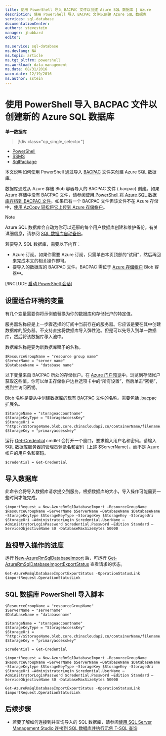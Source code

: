 ```yaml
---
title: 使用 PowerShell 导入 BACPAC 文件以创建 Azure SQL 数据库 | Azure
description: 使用 PowerShell 导入 BACPAC 文件以创建 Azure SQL 数据库
services: sql-database
documentationCenter: 
authors: stevestein
manager: jhubbard
editor: 

ms.service: sql-database
ms.devlang: NA
ms.topic: article
ms.tgt_pltfrm: powershell
ms.workload: data-management
ms.date: 08/31/2016
wacn.date: 12/19/2016
ms.author: sstein
---
```


# 使用 PowerShell 导入 BACPAC 文件以创建新的 Azure SQL 数据库

**单一数据库**

> [!div class="op_single_selector"]
- [PowerShell](./sql-database-import-powershell.md)
- [SSMS](./sql-database-cloud-migrate-compatible-import-bacpac-ssms.md)
- [SqlPackage](./sql-database-cloud-migrate-compatible-import-bacpac-sqlpackage.md)

本文说明如何使用 PowerShell 通过导入 [BACPAC](https://msdn.microsoft.com/zh-cn/library/ee210546.aspx#Anchor_4) 文件来创建 Azure SQL 数据库。

数据库通过从 Azure 存储 Blob 容器导入的 BACPAC 文件 (.bacpac) 创建。如果 Azure 存储中没有 BACPAC 文件，请参阅[使用 PowerShell 将 Azure SQL 数据库存档到 BACPAC 文件](./sql-database-export-powershell.md)。如果已有一个 BACPAC 文件但该文件不在 Azure 存储中，[使用 AzCopy 轻松将它上传到 Azure 存储帐户](../storage/storage-use-azcopy.md#blob-upload)。

> [!NOTE]
> Azure SQL 数据库会自动为你可以还原的每个用户数据库创建和维护备份。有关详细信息，请参阅 [SQL 数据库自动备份](./sql-database-automated-backups.md)。

若要导入 SQL 数据库，需要以下内容：

- Azure 订阅。如果你需要 Azure 订阅，只需单击本页顶部的“试用”，然后再回来完成本文的相关操作即可。
- 要导入的数据库的 BACPAC 文件。BACPAC 需位于 [Azure 存储帐户](../storage/storage-create-storage-account.md) Blob 容器中。

[!INCLUDE [启动 PowerShell 会话](../../includes/sql-database-powershell.md)]

## 设置适合环境的变量

有几个变量需要你将示例值替换为你的数据库和存储帐户的特定值。

服务器名称应是上一步骤选择的订阅中当前存在的服务器。它应该是要在其中创建数据库的服务器。不支持直接将数据库导入弹性池。但是可以先导入到单一数据库，然后将该数据库移入池中。

数据库名称是要为新数据库赋予的名称。

```
$ResourceGroupName = "resource group name"
$ServerName = "server name"
$DatabaseName = "database name"
```

以下变量来自 BACPAC 所处的存储帐户。在 [Azure 门户预览](https://portal.azure.cn)中，浏览到存储帐户获取这些值。你可以单击存储帐户边栏选项卡中的“所有设置”，然后单击“密钥”，找到主访问密钥。

Blob 名称是要从中创建数据库的现有 BACPAC 文件的名称。需要包括 .bacpac 扩展名。

```
$StorageName = "storageaccountname"
$StorageKeyType = "StorageAccessKey"
$StorageUri = "http://$StorageName.blob.core.chinacloudapi.cn/containerName/filename.bacpac"
$StorageKey = "primaryaccesskey"
```

运行 [Get-Credential](https://msdn.microsoft.com/zh-cn/library/hh849815.aspx) cmdlet 会打开一个窗口，要求输入用户名和密码。请输入 SQL 数据库服务器的管理员登录名和密码（上述 $ServerName），而不是 Azure 帐户的用户名和密码。

```
$credential = Get-Credential
```

## 导入数据库

此命令会将导入数据库请求提交到服务。根据数据库的大小，导入操作可能需要一些时间才能完成。

```
$importRequest = New-AzureRmSqlDatabaseImport –ResourceGroupName $ResourceGroupName –ServerName $ServerName –DatabaseName $DatabaseName –StorageKeytype $StorageKeyType –StorageKey $StorageKey -StorageUri $StorageUri –AdministratorLogin $credential.UserName –AdministratorLoginPassword $credential.Password –Edition Standard –ServiceObjectiveName S0 -DatabaseMaxSizeBytes 50000
```

## 监视导入操作的进度

运行 [New-AzureRmSqlDatabaseImport](https://msdn.microsoft.com/zh-cn/library/mt707793.aspx) 后，可运行 [Get-AzureRmSqlDatabaseImportExportStatus](https://msdn.microsoft.com/zh-cn/library/mt707794.aspx) 查看请求的状态。

```
Get-AzureRmSqlDatabaseImportExportStatus -OperationStatusLink $importRequest.OperationStatusLink
```

## SQL 数据库 PowerShell 导入脚本

```
$ResourceGroupName = "resourceGroupName"
$ServerName = "servername"
$DatabaseName = "databasename"

$StorageName = "storageaccountname"
$StorageKeyType = "StorageAccessKey"
$StorageUri = "http://$StorageName.blob.core.chinacloudapi.cn/containerName/filename.bacpac"
$StorageKey = "primaryaccesskey"

$credential = Get-Credential

$importRequest = New-AzureRmSqlDatabaseImport –ResourceGroupName $ResourceGroupName –ServerName $ServerName –DatabaseName $DatabaseName –StorageKeytype $StorageKeyType –StorageKey $StorageKey -StorageUri $StorageUri –AdministratorLogin $credential.UserName –AdministratorLoginPassword $credential.Password –Edition Standard –ServiceObjectiveName S0 -DatabaseMaxSizeBytes 50000

Get-AzureRmSqlDatabaseImportExportStatus -OperationStatusLink $importRequest.OperationStatusLink
```

## 后续步骤

- 若要了解如何连接到并查询导入的 SQL 数据库，请参阅[使用 SQL Server Management Studio 连接到 SQL 数据库并执行示例 T-SQL 查询](./sql-database-connect-query-ssms.md)

<!---HONumber=Mooncake_Quality_Review_1202_2016-->